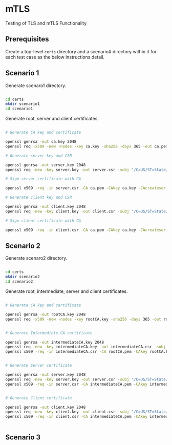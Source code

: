 # mTLS
Testing of TLS and mTLS Functionality

## Prerequisites

Create a top-level `certs` directory and a scenario# directory within it for each test case as the below instructions detail.

## Scenario 1

Generate scenaro1 directory.

```bash

cd certs
mkdir scenario1
cd scenario1

```

Generate root, server and client certificates.

```bash

# Generate CA key and certificate

openssl genrsa -out ca.key 2048
openssl req -x509 -new -nodes -key ca.key -sha256 -days 365 -out ca.pem -subj "/C=US/ST=State/L=City/O=Organization/CN=example.com"

# Generate server key and CSR

openssl genrsa -out server.key 2048
openssl req -new -key server.key -out server.csr -subj "/C=US/ST=State/L=City/O=Organization/CN=localhost"

# Sign server certificate with CA

openssl x509 -req -in server.csr -CA ca.pem -CAkey ca.key -CAcreateserial -out server.crt -days 365 -sha256

# Generate client key and CSR

openssl genrsa -out client.key 2048
openssl req -new -key client.key -out client.csr -subj "/C=US/ST=State/L=City/O=Organization/CN=client"

# Sign client certificate with CA

openssl x509 -req -in client.csr -CA ca.pem -CAkey ca.key -CAcreateserial -out client.crt -days 365 -sha256

```


## Scenario 2

Generate scenaro2 directory.

```bash

cd certs
mkdir scenario2
cd scenario2

```

Generate root, intermediate, server and client certificates.

```bash

# Generate CA key and certificate

openssl genrsa -out rootCA.key 2048
openssl req -x509 -new -nodes -key rootCA.key -sha256 -days 365 -out rootCA.pem -subj "/C=US/ST=State/L=City/O=Organization/CN=RootCA" -config openssl-custom.cnf -extensions v3_ca


# Generate Intermediate CA certificate

openssl genrsa -out intermediateCA.key 2048
openssl req -new -key intermediateCA.key -out intermediateCA.csr -subj "/C=US/ST=State/L=City/O=Organization/CN=IntermediateCA"
openssl x509 -req -in intermediateCA.csr -CA rootCA.pem -CAkey rootCA.key -CAcreateserial -out intermediateCA.pem -days 365 -sha256 -extensions v3_ca -extfile openssl-custom.cnf


# Generate Server certificate

openssl genrsa -out server.key 2048
openssl req -new -key server.key -out server.csr -subj "/C=US/ST=State/L=City/O=Organization/CN=localhost"
openssl x509 -req -in server.csr -CA intermediateCA.pem -CAkey intermediateCA.key -CAcreateserial -out server.crt -days 365 -sha256 -extensions v3_server -extfile openssl-custom.cnf


# Generate Client certificate

openssl genrsa -out client.key 2048
openssl req -new -key client.key -out client.csr -subj "/C=US/ST=State/L=City/O=Organization/CN=client"
openssl x509 -req -in client.csr -CA intermediateCA.pem -CAkey intermediateCA.key -CAcreateserial -out client.crt -days 365 -sha256 -extensions v3_client -extfile openssl-custom.cnf



```


## Scenario 3